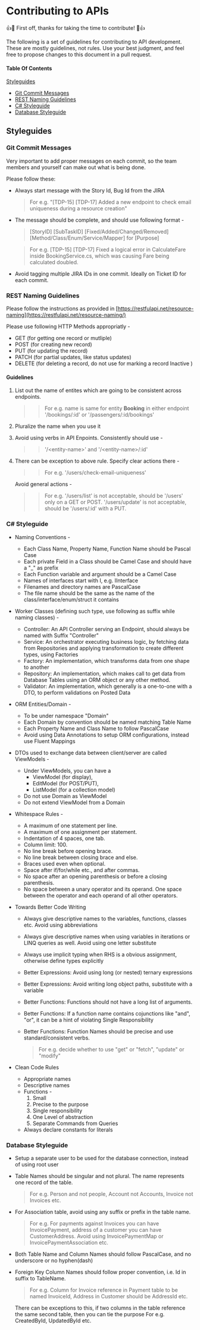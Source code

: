 # Contributing to APIs

:+1::tada: First off, thanks for taking the time to contribute! :tada::+1:

The following is a set of guidelines for contributing to API development. These are mostly guidelines, not rules. Use your best judgment, and feel free to propose changes to this document in a pull request.

#### Table Of Contents

[Styleguides](#styleguides)

- [Git Commit Messages](#git-commit-messages)
- [REST Naming Guidelines](#rest-naming-guidelines)
- [C# Styleguide](#csharp-styleguide)
- [Database Styleguide](#database-styleguide)



## Styleguides

### Git Commit Messages

Very important to add proper messages on each commit, so the team members and yourself can make out what is being done.

Please follow these:

- Always start message with the Story Id, Bug Id from the JIRA   

    > For e.g. "[TDP-15] [TDP-17] Added a new endpoint to check email uniqueness during a resource creation"

- The message should be complete, and should use following format -

    > [StoryID] [SubTaskID] [Fixed/Added/Changed/Removed] [Method/Class/Enum/Service/Mapper] for [Purpose]

    > For e.g. [TDP-15] [TDP-17] Fixed a logical error in CalculateFare inside BookingService.cs, which was causing Fare being calculated doubled.

- Avoid tagging multiple JIRA IDs in one commit. Ideally on Ticket ID for each commit. 


### REST Naming Guidelines

Please follow the instructions as provided in [https://restfulapi.net/resource-naming](https://restfulapi.net/resource-naming/)

Please use following HTTP Methods appropriatly -

- GET (for getting one record or mutliple)
- POST (for creating new record)
- PUT (for updating the record)
- PATCH (for partial updates, like status updates)
- DELETE (for deleting a record, do not use for marking a record Inactive )

#### Guidelines
1. List out the name of entites which are going to be consistent across endpoints.

    >> For e.g. name is same for entity **Booking** in either endpoint '/bookings/:id' or '/passengers/:id/bookings'

2. Pluralize the name when you use it
3. Avoid using verbs in API Enpoints. Consistently should use - 

    >> '/&lt;entity-name&gt;' and '/&lt;entity-name&gt;/:id'

4. There can be exception to above rule. Specify clear actions there - 

    >> For e.g. '/users/check-email-uniqueness'

    Avoid general actions - 

    >> For e.g. '/users/list' is not acceptable, should be '/users' only on a GET or POST. 
        '/users/update' is not acceptable, should be '/users/:id' with a PUT.



### C# Styleguide

- Naming Conventions -
    - Each Class Name, Property Name, Function Name should be Pascal Case
    - Each private Field in a Class should be Camel Case and should have a "_" as prefix
    - Each Function variable and argument should be a Camel Case
    - Names of interfaces start with I, e.g. IInterface
    - Filenames and directory names are PascalCase
    - The file name should be the same as the name of the class/interface/enum/struct it contains

- Worker Classes (defining such type, use following as suffix while naming classes) - 
    - Controller: An API Controller serving an Endpoint, should always be named with Suffix "Controller"
    - Service: An orchestrator executing business logic, by fetching data from Repositories and applying transformation to create different types, using Factories
    - Factory: An implementation, which transforms data from one shape to another
    - Repository: An implementation, which makes call to get data from Database Tables using an ORM object or any other method.
    - Validator: An implementation, which generally is a one-to-one with a DTO, to perform validations on Posted Data

- ORM Entities/Domain -  
    - To be under namespace "Domain"  
    - Each Domain by convention should be named matching Table Name  
    - Each Property Name and Class Name to follow PascalCase  
    - Avoid using Data Annotations to setup ORM configurations, instead use Fluent Mappings  

- DTOs used to exchange data between client/server are called ViewModels -  
    - Under ViewModels, you can have a 
        - ViewModel (for display),  
        - EditModel (for POST/PUT),  
        - ListModel (for a collection model)  
    - Do not use Domain as ViewModel   
    - Do not extend ViewModel from a Domain

- Whitespace Rules - 
    - A maximum of one statement per line.
    - A maximum of one assignment per statement.
    - Indentation of 4 spaces, one tab.
    - Column limit: 100.
    - No line break before opening brace.
    - No line break between closing brace and else.
    - Braces used even when optional.
    - Space after if/for/while etc., and after commas.
    - No space after an opening parenthesis or before a closing parenthesis.
    - No space between a unary operator and its operand. One space between the operator and each operand of all other operators.

- Towards Better Code Writing
    - Always give descriptive names to the variables, functions, classes etc. Avoid using abbreviations
    - Always give descriptive names when using variables in iterations or LINQ queries as well. Avoid using one letter substitute
    - Always use implicit typing when RHS is a obvious assignment, otherwise define types explicitly
    - Better Expressions: Avoid using long (or nested) ternary expressions
    - Better Expressions: Avoid writing long object paths, substitute with a variable
    - Better Functions: Functions should not have a long list of arguments.
    - Better Functions: If a function name contains cojunctions like "and", "or", it can be a hint of violating Single Responsibility
    - Better Functions: Function Names should be precise and use standard/consistent verbs. 
    
        > For e.g. decide whether to use "get" or "fetch", "update" or "modify"
        
- Clean Code Rules  
	- Appropriate names
	- Descriptive names
	- Functions - 
		1. Small
		2. Precise to the purpose
		3. Single responsibility
		4. One Level of abstraction
		5. Separate Commands from Queries
	- Always declare constants for literals




### Database Styleguide
- Setup a separate user to be used for the database connection, instead of using root user

- Table Names should be singular and not plural. The name represents one record of the table.

    > For e.g. Person and not people, Account not Accounts, Invoice not Invoices etc.

- For Association table, avoid using any suffix or prefix in the table name.

    > For e.g. For payments against Invoices you can have InvoicePayment, address of a customer you can have CustomerAddress. Avoid using InvoicePaymentMap or InvoicePaymentAssociation etc.

- Both Table Name and Column Names should follow PascalCase, and no underscore or no hyphen(dash)

- Foreign Key Column Names should follow proper convention, i.e. Id in suffix to TableName.

    > For e.g. Column for Invoice reference in Payment table to be named InvoiceId, Address in Customer should be AddressId etc.

    There can be exceptions to this, if two columns in the table reference the same second table, then you can tie the purpose For e.g. CreatedById, UpdatedById etc.
